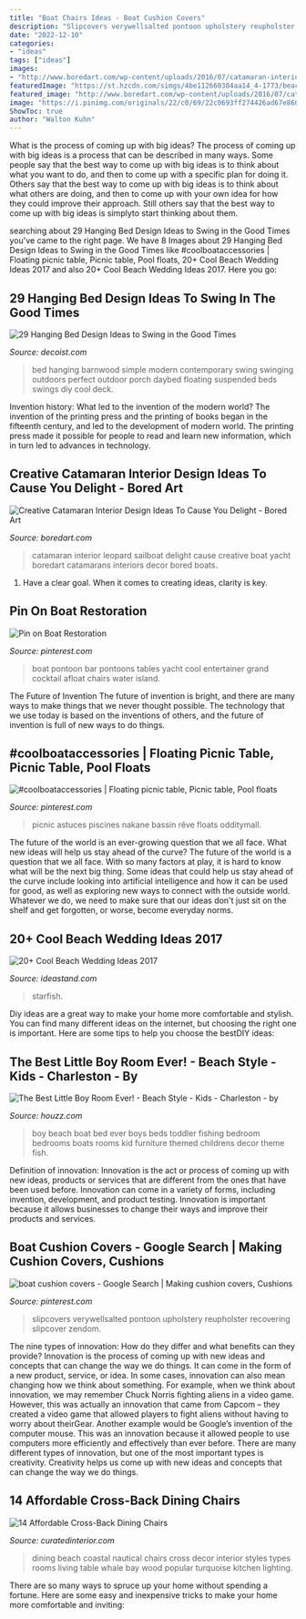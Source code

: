 ```yaml
---
title: "Boat Chairs Ideas - Boat Cushion Covers"
description: "Slipcovers verywellsalted pontoon upholstery reupholster recovering slipcover zendom"
date: "2022-12-10"
categories:
- "ideas"
tags: ["ideas"]
images:
- "http://www.boredart.com/wp-content/uploads/2016/07/catamaran-interior-designs-8.jpg"
featuredImage: "https://st.hzcdn.com/simgs/4be112660384aa14_4-1773/beach-style-kids.jpg"
featured_image: "http://www.boredart.com/wp-content/uploads/2016/07/catamaran-interior-designs-8.jpg"
image: "https://i.pinimg.com/originals/22/c0/69/22c0693ff274426ad67e860b760f6738.jpg"
ShowToc: true
author: "Walton Kuhn"
---
```



What is the process of coming up with big ideas?
The process of coming up with big ideas is a process that can be described in many ways. Some people say that the best way to come up with big ideas is to think about what you want to do, and then to come up with a specific plan for doing it. Others say that the best way to come up with big ideas is to think about what others are doing, and then to come up with your own idea for how they could improve their approach. Still others say that the best way to come up with big ideas is simplyto start thinking about them.

	

		
searching about 29 Hanging Bed Design Ideas to Swing in the Good Times you've came to the right page. We have 8 Images about 29 Hanging Bed Design Ideas to Swing in the Good Times like #coolboataccessories | Floating picnic table, Picnic table, Pool floats, 20+ Cool Beach Wedding Ideas 2017 and also 20+ Cool Beach Wedding Ideas 2017. Here you go:
		
    
## 29 Hanging Bed Design Ideas To Swing In The Good Times

<img loading=lazy src="http://cdn.decoist.com/wp-content/uploads/2013/03/Simple-Barnwood-hanging-bed-for-outdoors.jpg" onerror="this.onerror=null;this.src='https://tse2.mm.bing.net/th?id=OIP.dkp3elzoSbUCEc8PwIV9AgHaFf&amp;pid=15.1';" alt="29 Hanging Bed Design Ideas to Swing in the Good Times">

_Source: decoist.com_

>bed hanging barnwood simple modern contemporary swing swinging outdoors perfect outdoor porch daybed floating suspended beds swings diy cool deck. 

	

Invention history: What led to the invention of the modern world?
The invention of the printing press and the printing of books began in the fifteenth century, and led to the development of modern world. The printing press made it possible for people to read and learn new information, which in turn led to advances in technology.

    
## Creative Catamaran Interior Design Ideas To Cause You Delight - Bored Art

<img loading=lazy src="http://www.boredart.com/wp-content/uploads/2016/07/catamaran-interior-designs-8.jpg" onerror="this.onerror=null;this.src='https://tse3.mm.bing.net/th?id=OIP.lLsP9vA_H_cc6UbFWFythwHaLG&amp;pid=15.1';" alt="Creative Catamaran Interior Design Ideas To Cause You Delight - Bored Art">

_Source: boredart.com_

>catamaran interior leopard sailboat delight cause creative boat yacht boredart catamarans interiors decor bored boats. 

	

1. Have a clear goal. When it comes to creating ideas, clarity is key.

    
## Pin On Boat Restoration

<img loading=lazy src="https://i.pinimg.com/originals/6a/2a/13/6a2a130bdbdd28030d472b639e38c7d0.jpg" onerror="this.onerror=null;this.src='https://tse2.mm.bing.net/th?id=OIP.2ajTtt3bRewHZpmw2cTBiwHaE7&amp;pid=15.1';" alt="Pin on Boat Restoration">

_Source: pinterest.com_

>boat pontoon bar pontoons tables yacht cool entertainer grand cocktail afloat chairs water island. 

	

The Future of Invention
The future of invention is bright, and there are many ways to make things that we never thought possible. The technology that we use today is based on the inventions of others, and the future of invention is full of new ways to do things.

    
## #coolboataccessories | Floating Picnic Table, Picnic Table, Pool Floats

<img loading=lazy src="https://i.pinimg.com/originals/22/c0/69/22c0693ff274426ad67e860b760f6738.jpg" onerror="this.onerror=null;this.src='https://tse1.mm.bing.net/th?id=OIP.vSRKLr5JE_FckGu3qUBIfgHaE7&amp;pid=15.1';" alt="#coolboataccessories | Floating picnic table, Picnic table, Pool floats">

_Source: pinterest.com_

>picnic astuces piscines nakane bassin rêve floats odditymall. 

	

The future of the world is an ever-growing question that we all face. What new ideas will help us stay ahead of the curve?
The future of the world is a question that we all face. With so many factors at play, it is hard to know what will be the next big thing. Some ideas that could help us stay ahead of the curve include looking into artificial intelligence and how it can be used for good, as well as exploring new ways to connect with the outside world. Whatever we do, we need to make sure that our ideas don't just sit on the shelf and get forgotten, or worse, become everyday norms.

    
## 20+ Cool Beach Wedding Ideas 2017

<img loading=lazy src="https://ideastand.com/wp-content/uploads/2016/03/beach-wedding/7-beach-wedding-ideas.jpg" onerror="this.onerror=null;this.src='https://tse2.mm.bing.net/th?id=OIP.HW1HZiqehqxfh5V3YLpt4gHaLO&amp;pid=15.1';" alt="20+ Cool Beach Wedding Ideas 2017">

_Source: ideastand.com_

>starfish. 

	

Diy ideas are a great way to make your home more comfortable and stylish. You can find many different ideas on the internet, but choosing the right one is important. Here are some tips to help you choose the bestDIY ideas:

    
## The Best Little Boy Room Ever! - Beach Style - Kids - Charleston - By

<img loading=lazy src="https://st.hzcdn.com/simgs/4be112660384aa14_4-1773/beach-style-kids.jpg" onerror="this.onerror=null;this.src='https://tse4.mm.bing.net/th?id=OIP.tpVscXoWm5ElkytzZznudAHaE7&amp;pid=15.1';" alt="The Best Little Boy Room Ever! - Beach Style - Kids - Charleston - by">

_Source: houzz.com_

>boy beach boat bed ever boys beds toddler fishing bedroom bedrooms boats rooms kid furniture themed childrens decor theme fish. 

	

Definition of innovation:
Innovation is the act or process of coming up with new ideas, products or services that are different from the ones that have been used before. Innovation can come in a variety of forms, including invention, development, and product testing. Innovation is important because it allows businesses to change their ways and improve their products and services.

    
## Boat Cushion Covers - Google Search | Making Cushion Covers, Cushions

<img loading=lazy src="https://i.pinimg.com/736x/55/50/5f/55505fe24f52145e0d99b07ba2e0bd35.jpg" onerror="this.onerror=null;this.src='https://tse1.mm.bing.net/th?id=OIP.DWtBXDAeOcr3OgobQEq0NgHaJ3&amp;pid=15.1';" alt="boat cushion covers - Google Search | Making cushion covers, Cushions">

_Source: pinterest.com_

>slipcovers verywellsalted pontoon upholstery reupholster recovering slipcover zendom. 

	

The nine types of innovation: How do they differ and what benefits can they provide?
Innovation is the process of coming up with new ideas and concepts that can change the way we do things. It can come in the form of a new product, service, or idea. In some cases, innovation can also mean changing how we think about something. For example, when we think about innovation, we may remember Chuck Norris fighting aliens in a video game. However, this was actually an innovation that came from Capcom – they created a video game that allowed players to fight aliens without having to worry about theirGear. Another example would be Google’s invention of the computer mouse. This was an innovation because it allowed people to use computers more efficiently and effectively than ever before. There are many different types of innovation, but one of the most important types is creativity. Creativity helps us come up with new ideas and concepts that can change the way we do things.

    
## 14 Affordable Cross-Back Dining Chairs

<img loading=lazy src="https://curatedinterior.com/wp-content/uploads/2017/05/Cross-Back-Dining-Chairs-in-Nautical-Dining-Room.jpg" onerror="this.onerror=null;this.src='https://tse1.mm.bing.net/th?id=OIP.mZyvX3rRB0F5HwU0yIMDywHaLH&amp;pid=15.1';" alt="14 Affordable Cross-Back Dining Chairs">

_Source: curatedinterior.com_

>dining beach coastal nautical chairs cross decor interior styles types rooms living table whale bay wood popular turquoise kitchen lighting. 

	

There are so many ways to spruce up your home without spending a fortune. Here are some easy and inexpensive tricks to make your home more comfortable and inviting:

